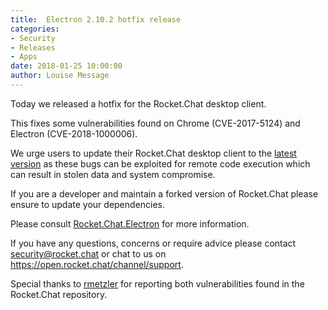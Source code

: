 ```yaml
---
title:  Electron 2.10.2 hotfix release
categories:
- Security
- Releases
- Apps
date: 2018-01-25 10:00:00
author: Louise Message
---
```


Today we released a hotfix for the Rocket.Chat desktop client.

This fixes some vulnerabilities found on Chrome (CVE-2017-5124) and Electron (CVE-2018-1000006).

We urge users to update their Rocket.Chat desktop client to the [latest version](https://rocket.chat/download) as these bugs can be exploited for remote code execution which can result in stolen data and system compromise.

If you are a developer and maintain a forked version of Rocket.Chat please ensure to update your dependencies.

Please consult  <a href="https://open.rocket.chat/channel/support" target="_blank">Rocket.Chat.Electron</a> for more information.

If you have any questions, concerns or require advice please contact <a href="mailto:security@rocket.chat" target="_blank">security@rocket.chat</a> or chat to us on <a href="https://open.rocket.chat/channel/support" target="_blank">https://open.rocket.chat/channel/support</a>.

Special thanks to  <a href="https://github.com/rmetzler" target="_blank">rmetzler</a> for reporting both vulnerabilities found in the Rocket.Chat repository.